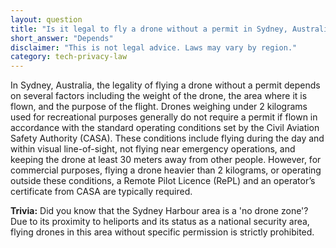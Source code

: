 ```yaml
---
layout: question
title: "Is it legal to fly a drone without a permit in Sydney, Australia?"
short_answer: "Depends"
disclaimer: "This is not legal advice. Laws may vary by region."
category: tech-privacy-law
---
```

In Sydney, Australia, the legality of flying a drone without a permit depends on several factors including the weight of the drone, the area where it is flown, and the purpose of the flight. Drones weighing under 2 kilograms used for recreational purposes generally do not require a permit if flown in accordance with the standard operating conditions set by the Civil Aviation Safety Authority (CASA). These conditions include flying during the day and within visual line-of-sight, not flying near emergency operations, and keeping the drone at least 30 meters away from other people. However, for commercial purposes, flying a drone heavier than 2 kilograms, or operating outside these conditions, a Remote Pilot Licence (RePL) and an operator’s certificate from CASA are typically required.

**Trivia:** Did you know that the Sydney Harbour area is a 'no drone zone'? Due to its proximity to heliports and its status as a national security area, flying drones in this area without specific permission is strictly prohibited.
